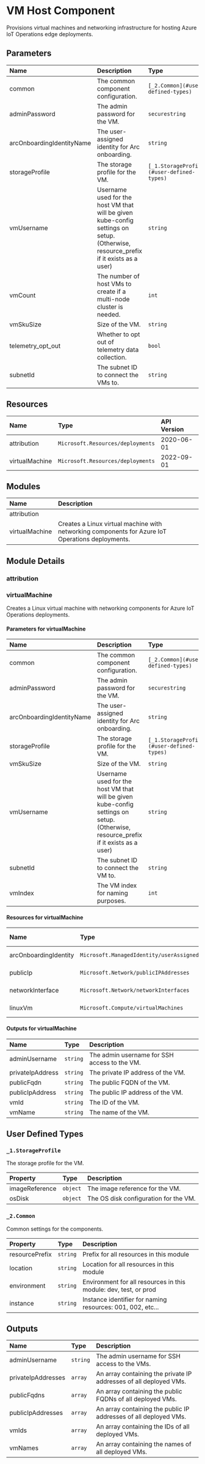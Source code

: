 <!-- BEGIN_BICEP_DOCS -->
<!-- markdown-table-prettify-ignore-start -->
<!-- markdownlint-disable MD033 -->

# VM Host Component

Provisions virtual machines and networking infrastructure for hosting Azure IoT Operations edge deployments.

## Parameters

|Name|Description|Type|Default|Required|
| :--- | :--- | :--- | :--- | :--- |
|common|The common component configuration.|`[_2.Common](#user-defined-types)`|n/a|yes|
|adminPassword|The admin password for the VM.|`securestring`|n/a|yes|
|arcOnboardingIdentityName|The user-assigned identity for Arc onboarding.|`string`|n/a|no|
|storageProfile|The storage profile for the VM.|`[_1.StorageProfile](#user-defined-types)`|[variables('_1.storageProfileDefaults')]|no|
|vmUsername|Username used for the host VM that will be given kube-config settings on setup. (Otherwise, resource_prefix if it exists as a user)|`string`|n/a|no|
|vmCount|The number of host VMs to create if a multi-node cluster is needed.|`int`|1|no|
|vmSkuSize|Size of the VM.|`string`|Standard_D8s_v3|no|
|telemetry_opt_out|Whether to opt out of telemetry data collection.|`bool`|`false`|no|
|subnetId|The subnet ID to connect the VMs to.|`string`|n/a|yes|

## Resources

|Name|Type|API Version|
| :--- | :--- | :--- |
|attribution|`Microsoft.Resources/deployments`|2020-06-01|
|virtualMachine|`Microsoft.Resources/deployments`|2022-09-01|

## Modules

|Name|Description|
| :--- | :--- |
|attribution||
|virtualMachine|Creates a Linux virtual machine with networking components for Azure IoT Operations deployments.|

## Module Details

### attribution

### virtualMachine

Creates a Linux virtual machine with networking components for Azure IoT Operations deployments.

#### Parameters for virtualMachine

|Name|Description|Type|Default|Required|
| :--- | :--- | :--- | :--- | :--- |
|common|The common component configuration.|`[_2.Common](#user-defined-types)`|n/a|yes|
|adminPassword|The admin password for the VM.|`securestring`|n/a|yes|
|arcOnboardingIdentityName|The user-assigned identity for Arc onboarding.|`string`|n/a|no|
|storageProfile|The storage profile for the VM.|`[_1.StorageProfile](#user-defined-types)`|[variables('_1.storageProfileDefaults')]|no|
|vmSkuSize|Size of the VM.|`string`|Standard_D8s_v3|no|
|vmUsername|Username used for the host VM that will be given kube-config settings on setup. (Otherwise, resource_prefix if it exists as a user)|`string`|n/a|no|
|subnetId|The subnet ID to connect the VM to.|`string`|n/a|yes|
|vmIndex|The VM index for naming purposes.|`int`|0|no|

#### Resources for virtualMachine

|Name|Type|API Version|
| :--- | :--- | :--- |
|arcOnboardingIdentity|`Microsoft.ManagedIdentity/userAssignedIdentities`|2024-11-30|
|publicIp|`Microsoft.Network/publicIPAddresses`|2024-05-01|
|networkInterface|`Microsoft.Network/networkInterfaces`|2024-05-01|
|linuxVm|`Microsoft.Compute/virtualMachines`|2024-07-01|

#### Outputs for virtualMachine

|Name|Type|Description|
| :--- | :--- | :--- |
|adminUsername|`string`|The admin username for SSH access to the VM.|
|privateIpAddress|`string`|The private IP address of the VM.|
|publicFqdn|`string`|The public FQDN of the VM.|
|publicIpAddress|`string`|The public IP address of the VM.|
|vmId|`string`|The ID of the VM.|
|vmName|`string`|The name of the VM.|

## User Defined Types

### `_1.StorageProfile`

The storage profile for the VM.

|Property|Type|Description|
| :--- | :--- | :--- |
|imageReference|`object`|The image reference for the VM.|
|osDisk|`object`|The OS disk configuration for the VM.|

### `_2.Common`

Common settings for the components.

|Property|Type|Description|
| :--- | :--- | :--- |
|resourcePrefix|`string`|Prefix for all resources in this module|
|location|`string`|Location for all resources in this module|
|environment|`string`|Environment for all resources in this module: dev, test, or prod|
|instance|`string`|Instance identifier for naming resources: 001, 002, etc...|

## Outputs

|Name|Type|Description|
| :--- | :--- | :--- |
|adminUsername|`string`|The admin username for SSH access to the VMs.|
|privateIpAddresses|`array`|An array containing the private IP addresses of all deployed VMs.|
|publicFqdns|`array`|An array containing the public FQDNs of all deployed VMs.|
|publicIpAddresses|`array`|An array containing the public IP addresses of all deployed VMs.|
|vmIds|`array`|An array containing the IDs of all deployed VMs.|
|vmNames|`array`|An array containing the names of all deployed VMs.|

<!-- markdown-table-prettify-ignore-end -->
<!-- END_BICEP_DOCS -->